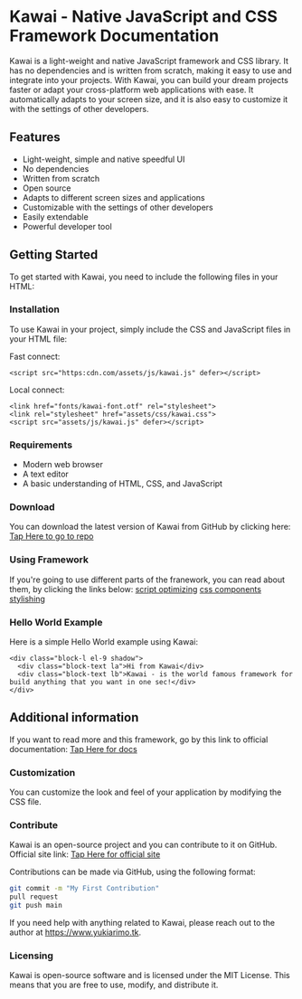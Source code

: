 # Kawai - Native JavaScript and CSS Framework Documentation
Kawai is a light-weight and native JavaScript framework and CSS library. It has no dependencies and is written from scratch, making it easy to use and integrate into your projects. 
With Kawai, you can build your dream projects faster or adapt your cross-platform web applications with ease. It automatically adapts to your screen size, and it is also easy to customize it with the settings of other developers.

## Features
- Light-weight, simple and native speedful UI
- No dependencies
- Written from scratch
- Open source
- Adapts to different screen sizes and applications
- Customizable with the settings of other developers
- Easily extendable
- Powerful developer tool

## Getting Started
To get started with Kawai, you need to include the following files in your HTML:

### Installation
To use Kawai in your project, simply include the CSS and JavaScript files in your HTML file:

Fast connect:
```
<script src="https:cdn.com/assets/js/kawai.js" defer></script>
```

Local connect:
```
<link href="fonts/kawai-font.otf" rel="stylesheet">
<link rel="stylesheet" href="assets/css/kawai.css">
<script src="assets/js/kawai.js" defer></script>
```

### Requirements
- Modern web browser
- A text editor
- A basic understanding of HTML, CSS, and JavaScript

### Download
You can download the latest version of Kawai from GitHub by clicking here: [Tap Here to go to repo](https://example.com)

### Using Framework
If you're going to use different parts of the franework, you can read about them, by clicking the links below:
[script optimizing](https://example.com)
[css components](https://example.com)
[stylishing](https://example.com)

### Hello World Example
Here is a simple Hello World example using Kawai:
```
<div class="block-l el-9 shadow">
  <div class="block-text la">Hi from Kawai</div>
  <div class="block-text lb">Kawai - is the world famous framework for build anything that you want in one sec!</div>
</div>
```

## Additional information
If you want to read more and this framework, go by this link to official documentation: 
[Tap Here for docs](https://example.com)

### Customization
You can customize the look and feel of your application by modifying the CSS file.

### Contribute
Kawai is an open-source project and you can contribute to it on GitHub.
Official site link: [Tap Here for official site](https://example.com)

Contributions can be made via GitHub, using the following format:

```sh
git commit -m "My First Contribution"
pull request
git push main
```

If you need help with anything related to Kawai, please reach out to the author at https://www.yukiarimo.tk.

### Licensing
Kawai is open-source software and is licensed under the MIT License. This means that you are free to use, modify, and distribute it.